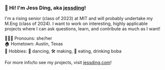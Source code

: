 ### 👋 Hi! I'm Jess Ding, aka [jessding](https://jessding.com)!

I'm a rising senior (class of 2023) at MIT and will probably undertake my M.Eng (class of 2024). I want to work on interesting, highly applicable projects where I can ask questions, learn, and contribute as much as I want!

🙋🏻‍♀️ Pronouns: she/her  
:house: Hometown: Austin, Texas  
:art: Hobbies: :dancers: dancing, 🛠️ making, :taco: eating, drinking boba

For more info/to see my projects, visit [jessding.com](https://jessding.com)!

<!--
**jessding/jessding** is a ✨ _special_ ✨ repository because its `README.md` (this file) appears on your GitHub profile.

Here are some ideas to get you started:

- 🔭 I’m currently working on ...
- 🌱 I’m currently learning ...
- 👯 I’m looking to collaborate on ...
- 🤔 I’m looking for help with ...
- 💬 Ask me about ...
- 📫 How to reach me: ...
- 😄 Pronouns: ...
- ⚡ Fun fact: ...
-->
